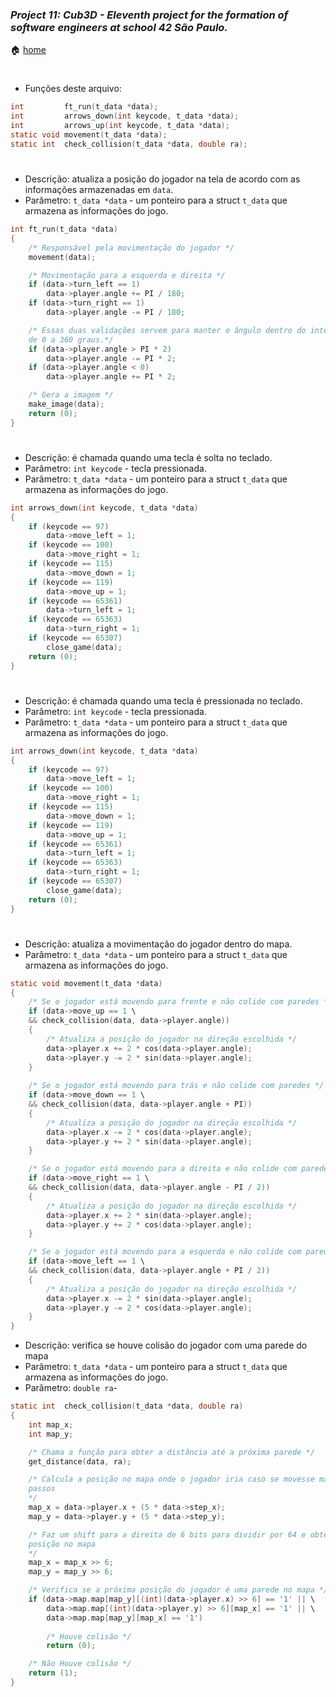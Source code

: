 ### _Project 11: Cub3D - Eleventh project for the formation of software engineers at school 42 São Paulo._

🏠 [home](https://github.com/Vinicius-Santoro/42-formation-lvl2-11.cub3d)

<h1></h1>

- Funções deste arquivo:
```c
int			ft_run(t_data *data);
int			arrows_down(int keycode, t_data *data);
int			arrows_up(int keycode, t_data *data);
static void	movement(t_data *data);
static int	check_collision(t_data *data, double ra);
```

<h1></h1>

- Descrição: atualiza a posição do jogador na tela de acordo com as
informações armazenadas em `data`.
- Parâmetro: `t_data *data` - um ponteiro para a struct `t_data` que armazena as
informações do jogo.
```c
int	ft_run(t_data *data)
{
    /* Responsável pela movimentação do jogador */
	movement(data);

    /* Movimentação para a esquerda e direita */
	if (data->turn_left == 1)
		data->player.angle += PI / 180;
	if (data->turn_right == 1)
		data->player.angle -= PI / 180;

    /* Essas duas validações servem para manter o ângulo dentro do intervalo 
    de 0 a 360 graus.*/
	if (data->player.angle > PI * 2)
		data->player.angle -= PI * 2;
	if (data->player.angle < 0)
		data->player.angle += PI * 2;

    /* Gera a imagem */
	make_image(data);
	return (0);
}
```

<h1></h1>

- Descrição: é chamada quando uma tecla é solta no teclado. 
- Parâmetro: `int keycode` - tecla pressionada.
- Parâmetro: `t_data *data` - um ponteiro para a struct `t_data` que armazena as
informações do jogo.
```c
int	arrows_down(int keycode, t_data *data)
{
	if (keycode == 97)
		data->move_left = 1;
	if (keycode == 100)
		data->move_right = 1;
	if (keycode == 115)
		data->move_down = 1;
	if (keycode == 119)
		data->move_up = 1;
	if (keycode == 65361)
		data->turn_left = 1;
	if (keycode == 65363)
		data->turn_right = 1;
	if (keycode == 65307)
		close_game(data);
	return (0);
}
```
<h1></h1>

- Descrição: é chamada quando uma tecla é pressionada no teclado. 
- Parâmetro: `int keycode` - tecla pressionada.
- Parâmetro: `t_data *data` - um ponteiro para a struct `t_data` que armazena as
informações do jogo.
```c
int	arrows_down(int keycode, t_data *data)
{
	if (keycode == 97)
		data->move_left = 1;
	if (keycode == 100)
		data->move_right = 1;
	if (keycode == 115)
		data->move_down = 1;
	if (keycode == 119)
		data->move_up = 1;
	if (keycode == 65361)
		data->turn_left = 1;
	if (keycode == 65363)
		data->turn_right = 1;
	if (keycode == 65307)
		close_game(data);
	return (0);
}
```

<h1></h1>

- Descrição: atualiza a movimentação do jogador dentro do mapa. 
- Parâmetro: `t_data *data` - um ponteiro para a struct `t_data` que armazena as
informações do jogo.
```c
static void movement(t_data *data)
{
    /* Se o jogador está movendo para frente e não colide com paredes */
    if (data->move_up == 1 \
	&& check_collision(data, data->player.angle))
    {
        /* Atualiza a posição do jogador na direção escolhida */
        data->player.x += 2 * cos(data->player.angle);
        data->player.y -= 2 * sin(data->player.angle);
    }
    
    /* Se o jogador está movendo para trás e não colide com paredes */
    if (data->move_down == 1 \
	&& check_collision(data, data->player.angle + PI))
    {
        /* Atualiza a posição do jogador na direção escolhida */
        data->player.x -= 2 * cos(data->player.angle);
        data->player.y += 2 * sin(data->player.angle);
    }

    /* Se o jogador está movendo para a direita e não colide com paredes */
    if (data->move_right == 1 \
	&& check_collision(data, data->player.angle - PI / 2))
    {
        /* Atualiza a posição do jogador na direção escolhida */
        data->player.x += 2 * sin(data->player.angle);
        data->player.y += 2 * cos(data->player.angle);
    }

    /* Se o jogador está movendo para a esquerda e não colide com paredes */
    if (data->move_left == 1 \
	&& check_collision(data, data->player.angle + PI / 2))
    {
        /* Atualiza a posição do jogador na direção escolhida */
        data->player.x -= 2 * sin(data->player.angle);
        data->player.y -= 2 * cos(data->player.angle);
    }
}
```

- Descrição: verifica se houve colisão do jogador com uma parede do mapa
- Parâmetro: `t_data *data` - um ponteiro para a struct `t_data` que armazena as
informações do jogo.
- Parâmetro: `double ra`- 
```c
static int	check_collision(t_data *data, double ra)
{
	int	map_x;
	int	map_y;

    /* Chama a função para obter a distância até a próxima parede */
	get_distance(data, ra);

    /* Calcula a posição no mapa onde o jogador iria caso se movesse mais 5
    passos
	*/
	map_x = data->player.x + (5 * data->step_x);
	map_y = data->player.y + (5 * data->step_y);

    /* Faz um shift para a direita de 6 bits para dividir por 64 e obter a
    posição no mapa
	*/
	map_x = map_x >> 6;
	map_y = map_y >> 6;

    /* Verifica se a próxima posição do jogador é uma parede no mapa */
    if (data->map.map[map_y][(int)(data->player.x) >> 6] == '1' || \
        data->map.map[(int)(data->player.y) >> 6][map_x] == '1' || \
        data->map.map[map_y][map_x] == '1')
        
        /* Houve colisão */
        return (0);

    /* Não Houve colisão */
    return (1);
}

```